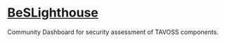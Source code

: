 # [BeSLighthouse](https://asa1997.github.io/BeSLighthouse/)
Community Dashboard for security assessment of TAVOSS components.

<!-- Take a look at our [webpage](https://be-secure.github.io/BeSLighthouse/) to learn more about BeSLighthouse. -->
